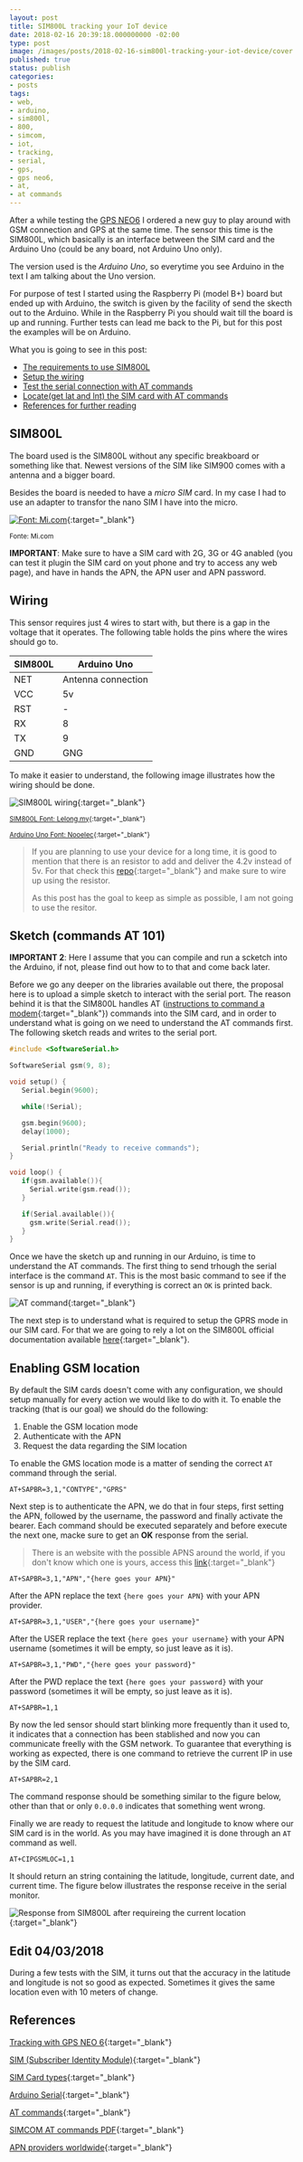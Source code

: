 ```yaml
---
layout: post
title: SIM800L tracking your IoT device
date: 2018-02-16 20:39:18.000000000 -02:00
type: post
image: /images/posts/2018-02-16-sim800l-tracking-your-iot-device/cover.jpeg
published: true
status: publish
categories:
- posts
tags:
- web,
- arduino,
- sim800l,
- 800,
- simcom,
- iot,
- tracking,
- serial,
- gps,
- gps neo6,
- at,
- at commands
---
```


After a while testing the [GPS NEO6](/post/raspberry/2018/02/07/setting-up-gps-neo6-sensor.html) I ordered a new guy
to play around with GSM connection and GPS at the same time. The sensor this time is the SIM800L, which basically
is an interface between the SIM card and the Arduino Uno (could be any board, not Arduino Uno only).

The version used is the *Arduino Uno*, so everytime you see Arduino in the text I am talking about the Uno version.

For purpose of test I started using the Raspberry Pi (model B+) board but ended up with Arduino, the switch is given by the
facility of send the skecth out to the Arduino. While in the Raspberry Pi you should wait till the board is up
and running. Further tests can lead me back to the Pi, but for this post the examples will be on Arduino.

What you is going to see in this post:

* [The requirements to use SIM800L](#sim800l)
* [Setup the wiring](#wiring)
* [Test the serial connection with AT commands](#sketch-commands-at-101)
* [Locate(get lat and lnt) the SIM card with AT commands](#enabling-gsm-location)
* [References for further reading](#references)

## SIM800L

The board used is the SIM800L without any specific breakboard or something like that. Newest versions of the SIM like
SIM900 comes with a antenna and a bigger board.

Besides the board is needed to have a *micro SIM* card. In my case I had to use an adapter to transfor the nano SIM I
have into the micro.

[![Font: Mi.com](/images/posts/2018-02-16-sim800l-tracking-your-iot-device/sim-type.jpeg)](http://c.mi.com/thread-46072-1-0.html){:target="_blank"}

<small>Fonte: Mi.com</small>

**IMPORTANT**: Make sure to have a SIM card with 2G, 3G or 4G anabled (you can test it plugin the SIM card on yout phone
and try to access any web page), and have in hands the APN, the APN user and APN password.

## Wiring

This sensor requires just 4 wires to start with, but there is a gap in the voltage that it operates. The following
table holds the pins where the wires should go to.

|SIM800L| Arduino Uno|
|-------|------------|
| NET | Antenna connection |
| VCC | 5v |
| RST | - |
| RX | 8 |
| TX | 9 |
| GND | GNG |

To make it easier to understand, the following image illustrates how the wiring should be done.

![SIM800L wiring](/images/posts/2018-02-16-sim800l-tracking-your-iot-device/sim800.png){:target="_blank"}

<small>[SIM800L Font: Lelong.my](http://www.lelong.com.my/arduino-sim800l-gprs-gsm-tracking-module-antena-sim-slot-robotedu-183929865-2018-10-Sale-P.htm){:target="_blank"}</small>

<small>[Arduino Uno Font: Nooelec](http://www.nooelec.com/store/arduino-uno-r3.html){:target="_blank"}</small>

> If you are planning to use your device for a long time, it is good to mention that
> there is an resistor to add and deliver the 4.2v instead of 5v. For that check this [repo](https://github.com/cristiansteib/Sim800l){:target="_blank"}
> and make sure to wire up using the resistor.
>
> As this post has the goal to keep as simple as possible, I am not going to use the resitor.

## Sketch (commands AT 101)

**IMPORTANT 2**: Here I assume that you can compile and run a scketch into the Arduino,
if not, please find out how to to that and come back later.


Before we go any deeper on the libraries available out there, the proposal here is to upload a simple
sketch to interact with the serial port. The reason behind it is that the SIM800L handles AT ([instructions
to command a modem](https://www.codeproject.com/Articles/85636/Introduction-to-AT-commands-and-its-uses){:target="_blank"})
commands into the SIM card, and in order to understand what is going on we need to
understand the AT commands first. The following sketch reads and writes to the serial port.

```c
#include <SoftwareSerial.h>

SoftwareSerial gsm(9, 8);

void setup() {
   Serial.begin(9600);

   while(!Serial);

   gsm.begin(9600);
   delay(1000);

   Serial.println("Ready to receive commands");
}

void loop() {
   if(gsm.available()){
     Serial.write(gsm.read());
   }

   if(Serial.available()){
     gsm.write(Serial.read());
   }
}
```

Once we have the sketch up and running in our Arduino, is time to understand the AT commands. The first thing
to send trhough the serial interface is the command `AT`. This is the most basic command
to see if the sensor is up and running, if everything is correct an `OK` is printed back.

![AT command](/images/posts/2018-02-16-sim800l-tracking-your-iot-device/arduino-serial.png){:target="_blank"}

The next step is to understand what is required to setup the GPRS mode in our SIM card. For that we are
going to rely a lot on the SIM800L official documentation
available [here](https://www.elecrow.com/download/SIM800%20Series_AT%20Command%20Manual_V1.09.pdf){:target="_blank"}.

## Enabling GSM location

By default the SIM cards doesn't come with any configuration, we should setup manually for every action
we would like to do with it. To enable the tracking (that is our goal) we should do the following:

1. Enable the GSM location mode
2. Authenticate with the APN
3. Request the data regarding the SIM location

To enable the GMS location mode is a matter of sending the correct `AT` command through the serial.

```
AT+SAPBR=3,1,"CONTYPE","GPRS"
```

Next step is to authenticate the APN, we do that in four steps, first setting the APN, followed
by the username, the password and finally activate the bearer. Each command should be executed
separately and before execute the next one, macke sure to get an **OK** response from the serial.

> There is an website with the possible APNS around the world, if you don't know which one
> is yours, access this [link](https://www.hw-group.com/products/HWg-Ares/HWg-Ares_GSM_APN_en.html){:target="_blank"}

```
AT+SAPBR=3,1,"APN","{here goes your APN}"
```

After the APN replace the text `{here goes your APN}` with your APN provider.

```
AT+SAPBR=3,1,"USER","{here goes your username}"
```

After the USER replace the text `{here goes your username}` with your APN username (sometimes it
will be empty, so just leave as it is).

```
AT+SAPBR=3,1,"PWD","{here goes your password}"
```

After the PWD replace the text `{here goes your password}` with your password (sometimes it
will be empty, so just leave as it is).

```
AT+SAPBR=1,1
```

By now the led sensor should start blinking more frequently than it used to, it indicates that
a connection has been stablished and now you can communicate freelly with the GSM network. To
guarantee that everything is working as expected, there is one command to retrieve the current
IP in use by the SIM card.

```
AT+SAPBR=2,1
```

The command response should be something similar to the figure below, other than that or only `0.0.0.0` indicates
that something went wrong.

Finally we are ready to request the latitude and longitude to know where our SIM card is in the world. As you may
have imagined it is done through an `AT` command as well.

```
AT+CIPGSMLOC=1,1
```

It should return an string containing the latitude, longitude, current date, and current time. The figure below
illustrates the response receive in the serial monitor.

![Response from SIM800L after requireing the current location](/images/posts/2018-02-16-sim800l-tracking-your-iot-device/current-location.png){:target="_blank"}

## Edit 04/03/2018

During a few tests with the SIM, it turns out that the accuracy in the latitude and longitude is not so good as expected.
Sometimes it gives the same location even with 10 meters of change.

## References

[Tracking with GPS NEO 6](/post/raspberry/2018/02/07/setting-up-gps-neo6-sensor.html){:target="_blank"}

[SIM (Subscriber Identity Module)](https://en.wikipedia.org/wiki/Subscriber_identity_module){:target="_blank"}

[SIM Card types](http://c.mi.com/thread-46072-1-0.html){:target="_blank"}

[Arduino Serial](https://www.arduino.cc/en/Tutorial/SoftwareSerialExample){:target="_blank"}

[AT commands](https://www.codeproject.com/Articles/85636/Introduction-to-AT-commands-and-its-uses){:target="_blank"}

[SIMCOM AT commands PDF](https://www.elecrow.com/download/SIM800%20Series_AT%20Command%20Manual_V1.09.pdf){:target="_blank"}

[APN providers worldwide](https://www.hw-group.com/products/HWg-Ares/HWg-Ares_GSM_APN_en.html){:target="_blank"}
